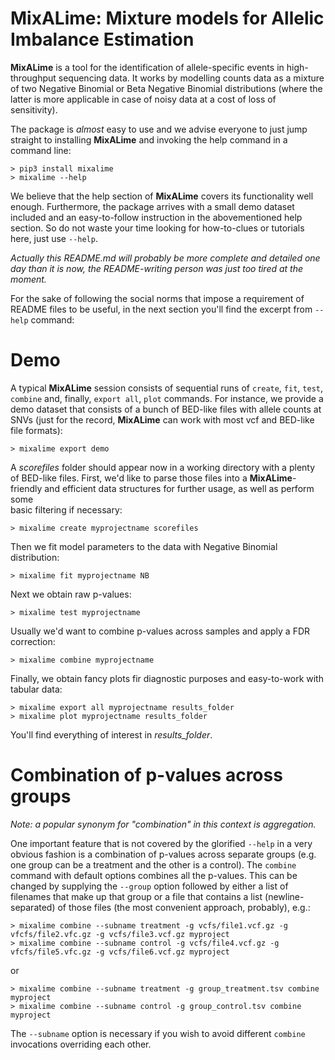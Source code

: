 # MixALime: Mixture models for Allelic Imbalance Estimation

**MixALime** is a tool for the identification of allele-specific events in high-throughput sequencing data. It works by modelling counts data as a mixture of two Negative Binomial or Beta Negative Binomial distributions (where the latter is more applicable in case of noisy data at a cost of loss of sensitivity).

The package is *almost* easy to use and we advise everyone to just jump straight to installing **MixALime** and invoking the help command in a command line:

```
> pip3 install mixalime
> mixalime --help
```

We believe that the help section of **MixALime** covers its functionality well enough. Furthermore, the package arrives with a small demo dataset included and an easy-to-follow instruction in the abovementioned help section. So do not waste your time looking for how-to-clues or tutorials here, just use `--help`.

*Actually this README.md will probably be more complete and detailed one day than it is now, the README-writing person was just too tired at the moment.*

For the sake of following the social norms that impose a requirement of README files to be useful, in the next section you'll find the excerpt from `--help` command:

# Demo
A typical **MixALime** session consists of sequential runs of `create`, `fit`, `test`, `combine` and, finally, `export all`, `plot` commands. For instance, we provide a demo dataset that consists of a bunch of BED-like files with allele counts at SNVs (just for the record, **MixALime** can work with most vcf and  BED-like file formats):
```
> mixalime export demo
```
A *scorefiles* folder should appear now in a working directory with a plenty of BED-like files.
First, we'd like to parse those files into a **MixALime**-friendly and efficient data structures for further usage, as well as perform some \
basic filtering if necessary:
```
> mixalime create myprojectname scorefiles
```
Then we fit model parameters to the data with Negative Binomial distribution:
```
> mixalime fit myprojectname NB
```
Next we obtain raw p-values:
```
> mixalime test myprojectname
```
Usually we'd want to combine p-values across samples and apply a FDR correction:
```
> mixalime combine myprojectname
```
Finally, we obtain fancy plots fir diagnostic purposes and easy-to-work with tabular data:
```
> mixalime export all myprojectname results_folder
> mixalime plot myprojectname results_folder
```
You'll find everything of interest in *results_folder*.


# Combination of p-values across groups

*Note: a popular synonym for "combination" in this context is _aggregation_.*

One important feature that is not covered by the glorified `--help` in a very obvious fashion is a combination of p-values across separate groups (e.g. one group can be a treatment and the other is a control). The `combine` command with default options combines all the p-values. This can be changed by supplying the `--group` option followed by either a list of filenames that make up that group or a file that contains a list (newline-separated) of those files (the most convenient approach, probably), e.g.:
```
> mixalime combine --subname treatment -g vcfs/file1.vcf.gz -g vfcfs/file2.vfc.gz -g vcfs/file3.vcf.gz myproject
> mixalime combine --subname control -g vcfs/file4.vcf.gz -g vfcfs/file5.vfc.gz -g vcfs/file6.vcf.gz myproject
```
or
```
> mixalime combine --subname treatment -g group_treatment.tsv combine myproject
> mixalime combine --subname control -g group_control.tsv combine myproject
```
The `--subname` option is necessary if you wish to avoid different `combine` invocations overriding each other.
